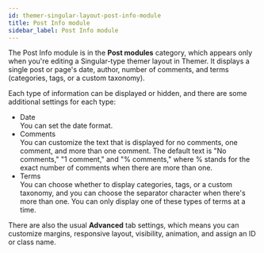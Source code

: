 ```yaml
---
id: themer-singular-layout-post-info-module
title: Post Info module
sidebar_label: Post Info module
---
```


The Post Info module is in the **Post modules** category, which appears only when you're editing a Singular-type themer layout in Themer. It displays a single post or page's date, author, number of comments, and terms (categories, tags, or a custom taxonomy).

Each type of information can be displayed or hidden, and there are some additional settings for each type:

  * Date  
  You can set the date format.
  * Comments  
  You can customize the text that is displayed for no comments, one comment, and more than one comment. The default text is "No comments," "1 comment," and "% comments," where % stands for the exact number of comments when there are more than one.
  * Terms  
  You can choose whether to display categories, tags, or a custom taxonomy, and you can choose the separator character when there's more than one. You can only display one of these types of terms at a time.

There are also the usual **Advanced** tab settings, which means you can customize margins, responsive layout, visibility, animation, and assign an ID or class name.

